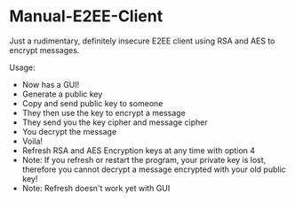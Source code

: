 # Manual-E2EE-Client

Just a rudimentary, definitely insecure E2EE client using RSA and AES to encrypt messages.

Usage:
  - Now has a GUI!
  - Generate a public key
  - Copy and send public key to someone
  - They then use the key to encrypt a message
  - They send you the key cipher and message cipher
  - You decrypt the message
  - Voila!
  - Refresh RSA and AES Encryption keys at any time with option 4
  - Note: If you refresh or restart the program, your private key is lost, therefore you cannot decrypt a message encrypted with your old   public key!
  - Note: Refresh doesn't work yet with GUI

